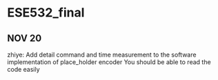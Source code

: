 # ESE532_final

[repo]: https://github.com/aebubebell/ESE532_final	"github repo for this  project"
## NOV 20
zhiye:  Add detail command and time measurement to the software implementation of place_holder encoder
        You should be able to read the code easily
